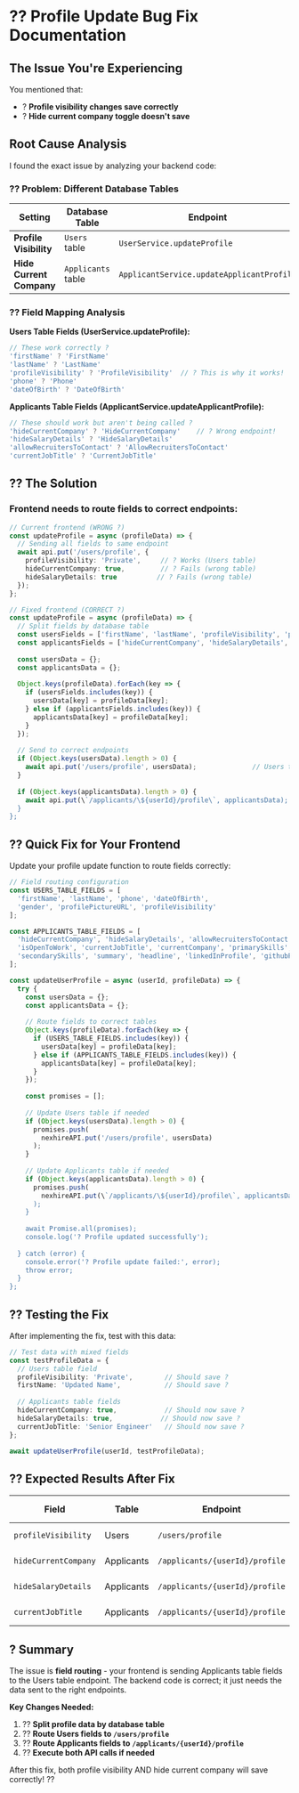 # ?? Profile Update Bug Fix Documentation

## **The Issue You're Experiencing**

You mentioned that:
- ? **Profile visibility changes save correctly**
- ? **Hide current company toggle doesn't save**

## **Root Cause Analysis**

I found the exact issue by analyzing your backend code:

### **?? Problem: Different Database Tables**

| Setting | Database Table | Endpoint | Status |
|---------|---------------|----------|---------|
| **Profile Visibility** | `Users` table | `UserService.updateProfile` | ? **Works** |
| **Hide Current Company** | `Applicants` table | `ApplicantService.updateApplicantProfile` | ? **Fails** |

### **?? Field Mapping Analysis**

**Users Table Fields (UserService.updateProfile):**
```typescript
// These work correctly ?
'firstName' ? 'FirstName'
'lastName' ? 'LastName'  
'profileVisibility' ? 'ProfileVisibility'  // ? This is why it works!
'phone' ? 'Phone'
'dateOfBirth' ? 'DateOfBirth'
```

**Applicants Table Fields (ApplicantService.updateApplicantProfile):**
```typescript
// These should work but aren't being called ?
'hideCurrentCompany' ? 'HideCurrentCompany'    // ? Wrong endpoint!
'hideSalaryDetails' ? 'HideSalaryDetails'
'allowRecruitersToContact' ? 'AllowRecruitersToContact'
'currentJobTitle' ? 'CurrentJobTitle'
```

## **?? The Solution**

### **Frontend needs to route fields to correct endpoints:**

```typescript
// Current frontend (WRONG ?)
const updateProfile = async (profileData) => {
  // Sending all fields to same endpoint
  await api.put('/users/profile', {
    profileVisibility: 'Private',     // ? Works (Users table)
    hideCurrentCompany: true,         // ? Fails (wrong table)
    hideSalaryDetails: true          // ? Fails (wrong table)
  });
};

// Fixed frontend (CORRECT ?)
const updateProfile = async (profileData) => {
  // Split fields by database table
  const usersFields = ['firstName', 'lastName', 'profileVisibility', 'phone'];
  const applicantsFields = ['hideCurrentCompany', 'hideSalaryDetails', 'currentJobTitle'];
  
  const usersData = {};
  const applicantsData = {};
  
  Object.keys(profileData).forEach(key => {
    if (usersFields.includes(key)) {
      usersData[key] = profileData[key];
    } else if (applicantsFields.includes(key)) {
      applicantsData[key] = profileData[key];
    }
  });
  
  // Send to correct endpoints
  if (Object.keys(usersData).length > 0) {
    await api.put('/users/profile', usersData);              // Users table
  }
  
  if (Object.keys(applicantsData).length > 0) {
    await api.put(\`/applicants/\${userId}/profile\`, applicantsData); // Applicants table
  }
};
```

## **?? Quick Fix for Your Frontend**

Update your profile update function to route fields correctly:

```typescript
// Field routing configuration
const USERS_TABLE_FIELDS = [
  'firstName', 'lastName', 'phone', 'dateOfBirth', 
  'gender', 'profilePictureURL', 'profileVisibility'
];

const APPLICANTS_TABLE_FIELDS = [
  'hideCurrentCompany', 'hideSalaryDetails', 'allowRecruitersToContact',
  'isOpenToWork', 'currentJobTitle', 'currentCompany', 'primarySkills',
  'secondarySkills', 'summary', 'headline', 'linkedInProfile', 'githubProfile'
];

const updateUserProfile = async (userId, profileData) => {
  try {
    const usersData = {};
    const applicantsData = {};
    
    // Route fields to correct tables
    Object.keys(profileData).forEach(key => {
      if (USERS_TABLE_FIELDS.includes(key)) {
        usersData[key] = profileData[key];
      } else if (APPLICANTS_TABLE_FIELDS.includes(key)) {
        applicantsData[key] = profileData[key];
      }
    });
    
    const promises = [];
    
    // Update Users table if needed
    if (Object.keys(usersData).length > 0) {
      promises.push(
        nexhireAPI.put('/users/profile', usersData)
      );
    }
    
    // Update Applicants table if needed
    if (Object.keys(applicantsData).length > 0) {
      promises.push(
        nexhireAPI.put(\`/applicants/\${userId}/profile\`, applicantsData)
      );
    }
    
    await Promise.all(promises);
    console.log('? Profile updated successfully');
    
  } catch (error) {
    console.error('? Profile update failed:', error);
    throw error;
  }
};
```

## **?? Testing the Fix**

After implementing the fix, test with this data:

```typescript
// Test data with mixed fields
const testProfileData = {
  // Users table field
  profileVisibility: 'Private',        // Should save ?
  firstName: 'Updated Name',           // Should save ?
  
  // Applicants table fields  
  hideCurrentCompany: true,            // Should now save ?
  hideSalaryDetails: true,            // Should now save ?
  currentJobTitle: 'Senior Engineer'   // Should now save ?
};

await updateUserProfile(userId, testProfileData);
```

## **?? Expected Results After Fix**

| Field | Table | Endpoint | Before Fix | After Fix |
|-------|-------|----------|------------|-----------|
| `profileVisibility` | Users | `/users/profile` | ? Works | ? Works |
| `hideCurrentCompany` | Applicants | `/applicants/{userId}/profile` | ? Fails | ? **Fixed** |
| `hideSalaryDetails` | Applicants | `/applicants/{userId}/profile` | ? Fails | ? **Fixed** |
| `currentJobTitle` | Applicants | `/applicants/{userId}/profile` | ? Fails | ? **Fixed** |

## **? Summary**

The issue is **field routing** - your frontend is sending Applicants table fields to the Users table endpoint. The backend code is correct; it just needs the data sent to the right endpoints.

**Key Changes Needed:**
1. ?? **Split profile data by database table**
2. ?? **Route Users fields to `/users/profile`**  
3. ?? **Route Applicants fields to `/applicants/{userId}/profile`**
4. ?? **Execute both API calls if needed**

After this fix, both profile visibility AND hide current company will save correctly! ??